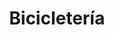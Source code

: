 ---
title: "Bicicletería"
url: /ciudad-autonoma-de-buenos-aires/bicicleteria-avenida-curapaligue/
shop: bicicleta
---
